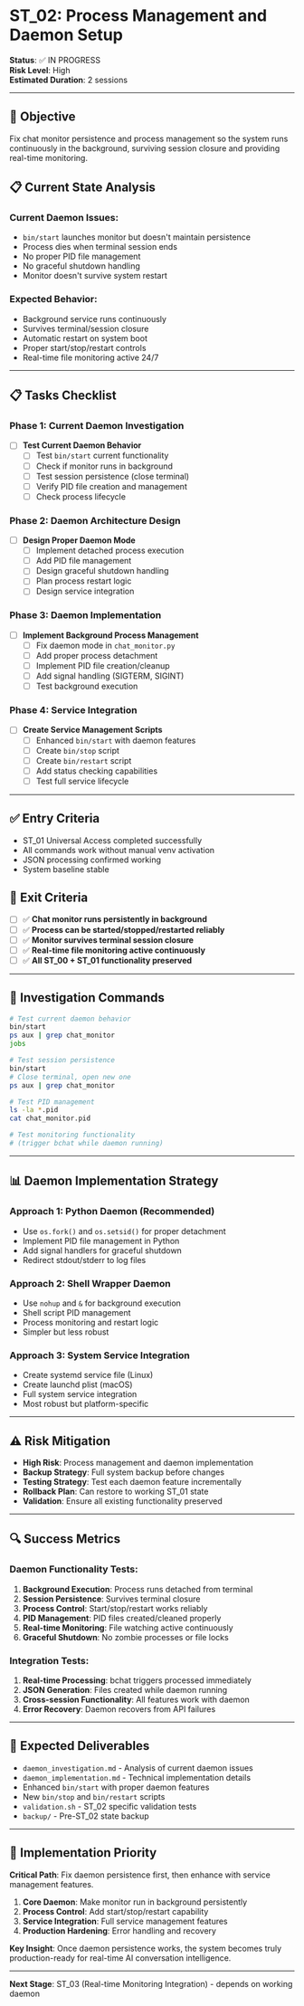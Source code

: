 # ST_02: Process Management and Daemon Setup

**Status**: ✅ IN PROGRESS  
**Risk Level**: High  
**Estimated Duration**: 2 sessions  

---

## 🎯 **Objective**
Fix chat monitor persistence and process management so the system runs continuously in the background, surviving session closure and providing real-time monitoring.

## 📋 **Current State Analysis**

### **Current Daemon Issues:**
- `bin/start` launches monitor but doesn't maintain persistence
- Process dies when terminal session ends
- No proper PID file management
- No graceful shutdown handling
- Monitor doesn't survive system restart

### **Expected Behavior:**
- Background service runs continuously 
- Survives terminal/session closure
- Automatic restart on system boot
- Proper start/stop/restart controls
- Real-time file monitoring active 24/7

---

## 📋 **Tasks Checklist**

### **Phase 1: Current Daemon Investigation**
- [ ] **Test Current Daemon Behavior**
  - [ ] Test `bin/start` current functionality
  - [ ] Check if monitor runs in background
  - [ ] Test session persistence (close terminal)
  - [ ] Verify PID file creation and management
  - [ ] Check process lifecycle

### **Phase 2: Daemon Architecture Design**
- [ ] **Design Proper Daemon Mode**
  - [ ] Implement detached process execution
  - [ ] Add PID file management
  - [ ] Design graceful shutdown handling
  - [ ] Plan process restart logic
  - [ ] Design service integration

### **Phase 3: Daemon Implementation**
- [ ] **Implement Background Process Management**
  - [ ] Fix daemon mode in `chat_monitor.py`
  - [ ] Add proper process detachment
  - [ ] Implement PID file creation/cleanup
  - [ ] Add signal handling (SIGTERM, SIGINT)
  - [ ] Test background execution

### **Phase 4: Service Integration** 
- [ ] **Create Service Management Scripts**
  - [ ] Enhanced `bin/start` with daemon features
  - [ ] Create `bin/stop` script
  - [ ] Create `bin/restart` script  
  - [ ] Add status checking capabilities
  - [ ] Test full service lifecycle

---

## ✅ **Entry Criteria**
- ST_01 Universal Access completed successfully
- All commands work without manual venv activation
- JSON processing confirmed working
- System baseline stable

## 🎯 **Exit Criteria** 
- [ ] ✅ **Chat monitor runs persistently in background**
- [ ] ✅ **Process can be started/stopped/restarted reliably**
- [ ] ✅ **Monitor survives terminal session closure**
- [ ] ✅ **Real-time file monitoring active continuously**
- [ ] ✅ **All ST_00 + ST_01 functionality preserved**

---

## 🔧 **Investigation Commands**
```bash
# Test current daemon behavior
bin/start
ps aux | grep chat_monitor
jobs

# Test session persistence
bin/start
# Close terminal, open new one
ps aux | grep chat_monitor

# Test PID management
ls -la *.pid
cat chat_monitor.pid

# Test monitoring functionality  
# (trigger bchat while daemon running)
```

---

## 📊 **Daemon Implementation Strategy**

### **Approach 1: Python Daemon (Recommended)**
- Use `os.fork()` and `os.setsid()` for proper detachment
- Implement PID file management in Python
- Add signal handlers for graceful shutdown
- Redirect stdout/stderr to log files

### **Approach 2: Shell Wrapper Daemon**
- Use `nohup` and `&` for background execution
- Shell script PID management
- Process monitoring and restart logic
- Simpler but less robust

### **Approach 3: System Service Integration**
- Create systemd service file (Linux)
- Create launchd plist (macOS) 
- Full system service integration
- Most robust but platform-specific

---

## ⚠️ **Risk Mitigation**
- **High Risk**: Process management and daemon implementation
- **Backup Strategy**: Full system backup before changes
- **Testing Strategy**: Test each daemon feature incrementally
- **Rollback Plan**: Can restore to working ST_01 state
- **Validation**: Ensure all existing functionality preserved

---

## 🔍 **Success Metrics**

### **Daemon Functionality Tests:**
1. **Background Execution**: Process runs detached from terminal
2. **Session Persistence**: Survives terminal closure  
3. **Process Control**: Start/stop/restart works reliably
4. **PID Management**: PID files created/cleaned properly
5. **Real-time Monitoring**: File watching active continuously
6. **Graceful Shutdown**: No zombie processes or file locks

### **Integration Tests:**
1. **Real-time Processing**: bchat triggers processed immediately
2. **JSON Generation**: Files created while daemon running
3. **Cross-session Functionality**: All features work with daemon
4. **Error Recovery**: Daemon recovers from API failures

---

## 📁 **Expected Deliverables**
- `daemon_investigation.md` - Analysis of current daemon issues  
- `daemon_implementation.md` - Technical implementation details
- Enhanced `bin/start` with proper daemon features
- New `bin/stop` and `bin/restart` scripts
- `validation.sh` - ST_02 specific validation tests
- `backup/` - Pre-ST_02 state backup

---

## 🚀 **Implementation Priority**

**Critical Path**: Fix daemon persistence first, then enhance with service management features.

1. **Core Daemon**: Make monitor run in background persistently
2. **Process Control**: Add start/stop/restart capability  
3. **Service Integration**: Full service management features
4. **Production Hardening**: Error handling and recovery

**Key Insight**: Once daemon persistence works, the system becomes truly production-ready for real-time AI conversation intelligence.

---

**Next Stage**: ST_03 (Real-time Monitoring Integration) - depends on working daemon